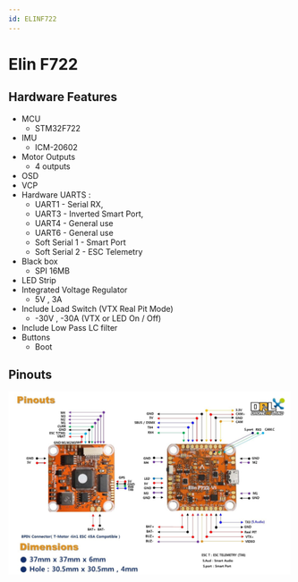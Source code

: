 ```yaml
---
id: ELINF722
---
```

# Elin F722

## Hardware Features

- MCU
  - STM32F722
- IMU
  - ICM-20602
- Motor Outputs
  - 4 outputs
- OSD
- VCP
- Hardware UARTS :
  - UART1 - Serial RX,
  - UART3 - Inverted Smart Port,
  - UART4 - General use
  - UART6 - General use
  - Soft Serial 1 - Smart Port
  - Soft Serial 2 - ESC Telemetry
- Black box
  - SPI 16MB
- LED Strip
- Integrated Voltage Regulator
  - 5V , 3A
- Include Load Switch (VTX Real Pit Mode)
  - -30V , -30A (VTX or LED On / Off)
- Include Low Pass LC filter
- Buttons
  - Boot

## Pinouts

![Elin F722 Pinout](images/ElinF722_pinout.jpg)
